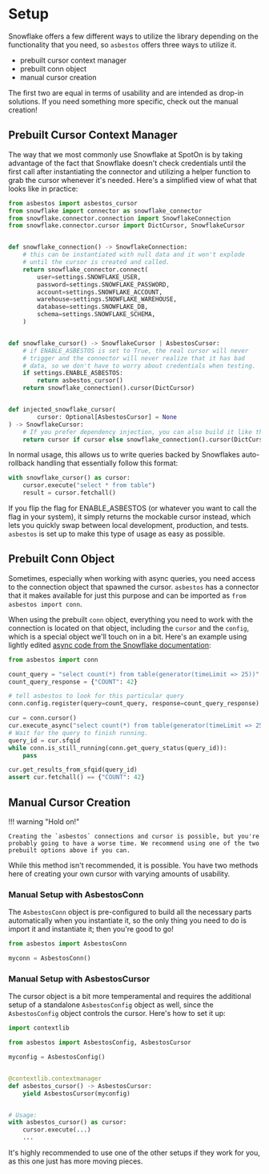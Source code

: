 # Setup

Snowflake offers a few different ways to utilize the library depending on the functionality that you need, so `asbestos` offers three ways to utilize it.

- prebuilt cursor context manager
- prebuilt conn object
- manual cursor creation

The first two are equal in terms of usability and are intended as drop-in solutions. If you need something more specific, check out the manual creation!

## Prebuilt Cursor Context Manager

The way that we most commonly use Snowflake at SpotOn is by taking advantage of the fact that Snowflake doesn't check credentials until the first call after instantiating the connector and utilizing a helper function to grab the cursor whenever it's needed. Here's a simplified view of what that looks like in practice:

```python
from asbestos import asbestos_cursor
from snowflake import connector as snowflake_connector
from snowflake.connector.connection import SnowflakeConnection
from snowflake.connector.cursor import DictCursor, SnowflakeCursor


def snowflake_connection() -> SnowflakeConnection:
    # this can be instantiated with null data and it won't explode
    # until the cursor is created and called.
    return snowflake_connector.connect(
        user=settings.SNOWFLAKE_USER,
        password=settings.SNOWFLAKE_PASSWORD,
        account=settings.SNOWFLAKE_ACCOUNT,
        warehouse=settings.SNOWFLAKE_WAREHOUSE,
        database=settings.SNOWFLAKE_DB,
        schema=settings.SNOWFLAKE_SCHEMA,
    )


def snowflake_cursor() -> SnowflakeCursor | AsbestosCursor:
    # if ENABLE_ASBESTOS is set to True, the real cursor will never
    # trigger and the connector will never realize that it has bad
    # data, so we don't have to worry about credentials when testing.
    if settings.ENABLE_ASBESTOS:
        return asbestos_cursor()
    return snowflake_connection().cursor(DictCursor)


def injected_snowflake_cursor(
        cursor: Optional[AsbestosCursor] = None
) -> SnowflakeCursor:
    # If you prefer dependency injection, you can also build it like this!
    return cursor if cursor else snowflake_connection().cursor(DictCursor)
```

In normal usage, this allows us to write queries backed by Snowflakes auto-rollback handling that essentially follow this format:

```python
with snowflake_cursor() as cursor:
    cursor.execute("select * from table")
    result = cursor.fetchall()
```

If you flip the flag for ENABLE_ASBESTOS (or whatever you want to call the flag in your system), it simply returns the mockable cursor instead, which lets you quickly swap between local development, production, and tests. `asbestos` is set up to make this type of usage as easy as possible.

## Prebuilt Conn Object

Sometimes, especially when working with async queries, you need access to the connection object that spawned the cursor. `asbestos` has a connector that it makes available for just this purpose and can be imported as `from asbestos import conn`.

When using the prebuilt `conn` object, everything you need to work with the connection is located on that object, including the `cursor` and the `config`, which is a special object we'll touch on in a bit. Here's an example using lightly edited [async code from the Snowflake documentation](https://docs.snowflake.com/en/user-guide/python-connector-example.html#checking-the-status-of-a-query):

```python
from asbestos import conn

count_query = "select count(*) from table(generator(timeLimit => 25))"
count_query_response = {"COUNT": 42}

# tell asbestos to look for this particular query
conn.config.register(query=count_query, response=count_query_response)

cur = conn.cursor()
cur.execute_async("select count(*) from table(generator(timeLimit => 25))")
# Wait for the query to finish running.
query_id = cur.sfqid
while conn.is_still_running(conn.get_query_status(query_id)):
    pass

cur.get_results_from_sfqid(query_id)
assert cur.fetchall() == {"COUNT": 42}
```

## Manual Cursor Creation

!!! warning "Hold on!"

    Creating the `asbestos` connections and cursor is possible, but you're probably going to have a worse time. We recommend using one of the two prebuilt options above if you can.

While this method isn't recommended, it is possible. You have two methods here of creating your own cursor with varying amounts of usability. 

### Manual Setup with AsbestosConn

The `AsbestosConn` object is pre-configured to build all the necessary parts automatically when you instantiate it, so the only thing you need to do is import it and instantiate it; then you're good to go!

```python
from asbestos import AsbestosConn

myconn = AsbestosConn()
```

### Manual Setup with AsbestosCursor

The cursor object is a bit more temperamental and requires the additional setup of a standalone `AsbestosConfig` object as well, since the `AsbestosConfig` object controls the cursor. Here's how to set it up:

```python
import contextlib

from asbestos import AsbestosConfig, AsbestosCursor

myconfig = AsbestosConfig()


@contextlib.contextmanager
def asbestos_cursor() -> AsbestosCursor:
    yield AsbestosCursor(myconfig)


# Usage:
with asbestos_cursor() as cursor:
    cursor.execute(...)
    ...
```

It's highly recommended to use one of the other setups if they work for you, as this one just has more moving pieces.
